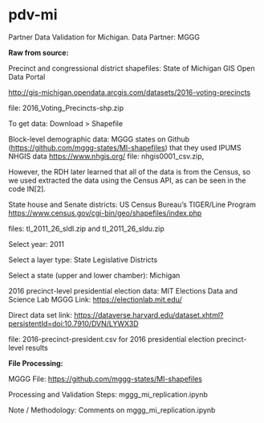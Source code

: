 # pdv-mi


Partner Data Validation for Michigan. Data Partner: MGGG

**Raw from source:**

Precinct and congressional district shapefiles: State of Michigan GIS Open Data Portal

http://gis-michigan.opendata.arcgis.com/datasets/2016-voting-precincts 

file: 2016_Voting_Precincts-shp.zip

To get data: Download > Shapefile

Block-level demographic data: MGGG states on Github (https://github.com/mggg-states/MI-shapefiles) that they used IPUMS NHGIS data
https://www.nhgis.org/
file: nhgis0001_csv.zip,

However, the RDH later learned that all of the data is from the Census, so we used extracted the data using the Census API, as can be seen in the code IN[2].

State house and Senate districts: US Census Bureau’s TIGER/Line Program
https://www.census.gov/cgi-bin/geo/shapefiles/index.php

files: tl_2011_26_sldl.zip and tl_2011_26_sldu.zip

Select year: 2011 

Select a layer type: State Legislative Districts

Select a state (upper and lower chamber): Michigan

2016 precinct-level presidential election data: MIT Elections Data and Science Lab
MGGG Link: https://electionlab.mit.edu/

Direct data set link: https://dataverse.harvard.edu/dataset.xhtml?persistentId=doi:10.7910/DVN/LYWX3D

file: 2016-precinct-president.csv for 2016 presidential election precinct-level results

**File Processing:**

MGGG File: https://github.com/mggg-states/MI-shapefiles

Processing and Validation Steps: mggg_mi_replication.ipynb

Note / Methodology: Comments on mggg_mi_replication.ipynb

